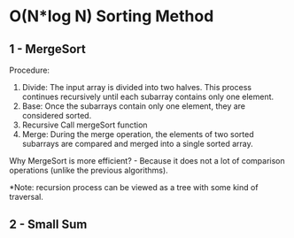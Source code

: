 # O(N*log N) Sorting Method

## 1 - MergeSort
Procedure:
1. Divide: The input array is divided into two halves. This process continues recursively until each subarray contains 
only one element.
2. Base: Once the subarrays contain only one element, they are considered sorted. 
3. Recursive Call mergeSort function
4. Merge: During the merge operation, the elements of two sorted subarrays are compared and merged into a single sorted array.

Why MergeSort is more efficient? - Because it does not a lot of comparison operations (unlike the previous algorithms).

*Note: recursion process can be viewed as a tree with some kind of traversal.
## 2 - Small Sum